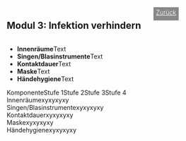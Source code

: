 <html>
  <head>
    <title>Modul 3</title>
    <meta charset="utf-8" />
    <meta http-equiv="expires" content="0">
  <style>
 /* FONTS */
 @import url("https://fonts.googleapis.com/css?family=Open+Sans+Condensed:300,700");
</style>
  </head>
  <body>
 <div style="display:flex;"><h2>Modul 3: Infektion verhindern</h2> <div style="margin-left:2em;padding:3px 6px 0 6px;background-color:#888;color:#fff;font-weight:300;height:27px!important;"><a href="main" style="color:#fff;">Zurück</a></div></div>
    <div class="twocol">
    <div class="ntext">
      <ul>
        <li><strong>Innenräume</strong>Text</li>
        <li><strong>Singen/Blasinstrumente</strong>Text</li>
        <li><strong>Kontaktdauer</strong>Text</li>
        <li><strong>Maske</strong>Text</li>
        <li><strong>Händehygiene</strong>Text</li>
      </ul>
    </div>
  </div>
  <div class="ntable" style="display:flex;width:100%;min-width:400px;">
    <div class="tbl5 st0">
      Komponente
    </div>
    <div class="tbl5 st1">
      Stufe 1
    </div>
    <div class="tbl5 st2">
      Stufe 2
    </div>
    <div class="tbl5 st3">
      Stufe 3
    </div>
    <div class="tbl5 st4">
      Stufe 4
    </div>
    </div>
  <div class="ntbl" style="display:flex;width:100%;min-width:400px;">
    <div class="tbl5 s0">
      Innenräume
    </div>
    <div class="tbl5 s1">
     xy
    </div>
     <div class="tbl5 s2">
      xy
    </div>
     <div class="tbl5 s3">
      xy
    </div>
     <div class="tbl5 s4">
      xy
    </div>
  </div>
  <div class="ntbl" style="display:flex;width:100%;min-width:400px;">
    <div class="tbl5 s0">
      Singen/Blasinstrumente
    </div>
    <div class="tbl5 s1">
      xy
    </div>
     <div class="tbl5 s2">
      xy
    </div>
     <div class="tbl5 s3">
      xy
    </div>
     <div class="tbl5 s4">
     xy
    </div>
  </div>
  <div class="ntbl" style="display:flex;width:100%;min-width:400px;">
    <div class="tbl5 s0">
      Kontaktdauer
    </div>
    <div class="tbl5 s1">
      xy
    </div>
     <div class="tbl5 s2">
      xy
    </div>
     <div class="tbl5 s3">
      xy
    </div>
     <div class="tbl5 s4">
     xy
    </div>
  </div>
    <div class="ntbl" style="display:flex;width:100%;min-width:400px;">
    <div class="tbl5 s0">
      Maske
    </div>
    <div class="tbl5 s1">
      xy
    </div>
     <div class="tbl5 s2">
      xy
    </div>
     <div class="tbl5 s3">
      xy
    </div>
     <div class="tbl5 s4">
     xy
    </div>
  </div>
    <div class="ntbl" style="display:flex;width:100%;min-width:400px;">
    <div class="tbl5 s0">
      Händehygiene
    </div>
    <div class="tbl5 s1">
      xy
    </div>
     <div class="tbl5 s2">
      xy
    </div>
     <div class="tbl5 s3">
      xy
    </div>
     <div class="tbl5 s4">
     xy
    </div>
  </div>

